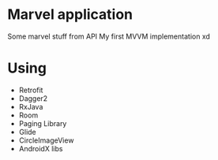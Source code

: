 # Marvel application
Some marvel stuff from API
My first MVVM implementation xd

# Using
- Retrofit
- Dagger2
- RxJava
- Room
- Paging Library
- Glide
- CircleImageView
- AndroidX libs
